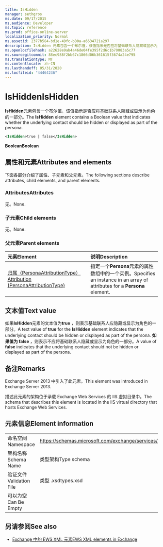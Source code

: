 ```yaml
---
title: IsHidden
manager: sethgros
ms.date: 09/17/2015
ms.audience: Developer
ms.topic: reference
ms.prod: office-online-server
localization_priority: Normal
ms.assetid: 2377b584-bd1e-49fc-b80a-a6634721a297
description: IsHidden 元素包含一个布尔值，该值指示是否应将基础联系人隐藏或显示为角色的一部分。
ms.openlocfilehash: a22628e9ab4a46de04fe395f2d6c1b70083a5c77
ms.sourcegitcommit: 88ec988f2bb67c1866d06b361615f3674a24e795
ms.translationtype: MT
ms.contentlocale: zh-CN
ms.lasthandoff: 05/31/2020
ms.locfileid: "44464236"
---
```

# <a name="ishidden"></a><span data-ttu-id="79242-103">IsHidden</span><span class="sxs-lookup"><span data-stu-id="79242-103">IsHidden</span></span>

<span data-ttu-id="79242-104">**IsHidden**元素包含一个布尔值，该值指示是否应将基础联系人隐藏或显示为角色的一部分。</span><span class="sxs-lookup"><span data-stu-id="79242-104">The **IsHidden** element contains a Boolean value that indicates whether the underlying contact should be hidden or displayed as part of the persona.</span></span> 
  
```XML
<IsHidden>true | false</IsHidden>
```

 <span data-ttu-id="79242-105">**Boolean**</span><span class="sxs-lookup"><span data-stu-id="79242-105">**Boolean**</span></span>
## <a name="attributes-and-elements"></a><span data-ttu-id="79242-106">属性和元素</span><span class="sxs-lookup"><span data-stu-id="79242-106">Attributes and elements</span></span>

<span data-ttu-id="79242-107">下面各部分介绍了属性、子元素和父元素。</span><span class="sxs-lookup"><span data-stu-id="79242-107">The following sections describe attributes, child elements, and parent elements.</span></span>
  
### <a name="attributes"></a><span data-ttu-id="79242-108">Attributes</span><span class="sxs-lookup"><span data-stu-id="79242-108">Attributes</span></span>

<span data-ttu-id="79242-109">无。</span><span class="sxs-lookup"><span data-stu-id="79242-109">None.</span></span>
  
### <a name="child-elements"></a><span data-ttu-id="79242-110">子元素</span><span class="sxs-lookup"><span data-stu-id="79242-110">Child elements</span></span>

<span data-ttu-id="79242-111">无。</span><span class="sxs-lookup"><span data-stu-id="79242-111">None.</span></span>
  
### <a name="parent-elements"></a><span data-ttu-id="79242-112">父元素</span><span class="sxs-lookup"><span data-stu-id="79242-112">Parent elements</span></span>

|<span data-ttu-id="79242-113">**元素**</span><span class="sxs-lookup"><span data-stu-id="79242-113">**Element**</span></span>|<span data-ttu-id="79242-114">**说明**</span><span class="sxs-lookup"><span data-stu-id="79242-114">**Description**</span></span>|
|:-----|:-----|
|[<span data-ttu-id="79242-115">归属（PersonaAttributionType）</span><span class="sxs-lookup"><span data-stu-id="79242-115">Attribution (PersonaAttributionType)</span></span>](attribution-personaattributiontype.md) <br/> |<span data-ttu-id="79242-116">指定一个**Persona**元素的属性数组中的一个实例。</span><span class="sxs-lookup"><span data-stu-id="79242-116">Specifies an instance in an array of attributes for a **Persona** element.</span></span>  <br/> |
   
## <a name="text-value"></a><span data-ttu-id="79242-117">文本值</span><span class="sxs-lookup"><span data-stu-id="79242-117">Text value</span></span>

<span data-ttu-id="79242-118">如果**IsHidden**元素的文本值为**true** ，则表示基础联系人应隐藏或显示为角色的一部分。</span><span class="sxs-lookup"><span data-stu-id="79242-118">A text value of **true** for the **IsHidden** element indicates that the underlying contact should be hidden or displayed as part of the persona.</span></span> <span data-ttu-id="79242-119">**如果值为 false** ，则表示不应将基础联系人隐藏或显示为角色的一部分。</span><span class="sxs-lookup"><span data-stu-id="79242-119">A value of **false** indicates that the underlying contact should not be hidden or displayed as part of the persona.</span></span> 
  
## <a name="remarks"></a><span data-ttu-id="79242-120">备注</span><span class="sxs-lookup"><span data-stu-id="79242-120">Remarks</span></span>

<span data-ttu-id="79242-121">Exchange Server 2013 中引入了此元素。</span><span class="sxs-lookup"><span data-stu-id="79242-121">This element was introduced in Exchange Server 2013.</span></span>
  
<span data-ttu-id="79242-122">描述此元素的架构位于承载 Exchange Web Services 的 IIS 虚拟目录中。</span><span class="sxs-lookup"><span data-stu-id="79242-122">The schema that describes this element is located in the IIS virtual directory that hosts Exchange Web Services.</span></span>
  
## <a name="element-information"></a><span data-ttu-id="79242-123">元素信息</span><span class="sxs-lookup"><span data-stu-id="79242-123">Element information</span></span>

|||
|:-----|:-----|
|<span data-ttu-id="79242-124">命名空间</span><span class="sxs-lookup"><span data-stu-id="79242-124">Namespace</span></span>  <br/> |https://schemas.microsoft.com/exchange/services/2006/types  <br/> |
|<span data-ttu-id="79242-125">架构名称</span><span class="sxs-lookup"><span data-stu-id="79242-125">Schema Name</span></span>  <br/> |<span data-ttu-id="79242-126">类型架构</span><span class="sxs-lookup"><span data-stu-id="79242-126">Type schema</span></span>  <br/> |
|<span data-ttu-id="79242-127">验证文件</span><span class="sxs-lookup"><span data-stu-id="79242-127">Validation File</span></span>  <br/> |<span data-ttu-id="79242-128">类型 .xsd</span><span class="sxs-lookup"><span data-stu-id="79242-128">types.xsd</span></span>  <br/> |
|<span data-ttu-id="79242-129">可以为空</span><span class="sxs-lookup"><span data-stu-id="79242-129">Can Be Empty</span></span>  <br/> ||
   
## <a name="see-also"></a><span data-ttu-id="79242-130">另请参阅</span><span class="sxs-lookup"><span data-stu-id="79242-130">See also</span></span>



- [<span data-ttu-id="79242-131">Exchange 中的 EWS XML 元素</span><span class="sxs-lookup"><span data-stu-id="79242-131">EWS XML elements in Exchange</span></span>](ews-xml-elements-in-exchange.md)

